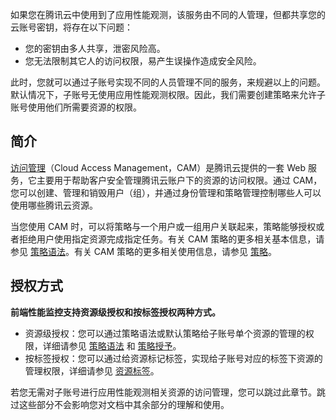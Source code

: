 如果您在腾讯云中使用到了应用性能观测，该服务由不同的人管理，但都共享您的云账号密钥，将存在以下问题：
- 您的密钥由多人共享，泄密风险高。
- 您无法限制其它人的访问权限，易产生误操作造成安全风险。

此时，您就可以通过子账号实现不同的人员管理不同的服务，来规避以上的问题。默认情况下，子账号无使用应用性能观测权限。因此，我们需要创建策略来允许子账号使用他们所需要资源的权限。

## 简介
[访问管理](https://cloud.tencent.com/document/product/598)（Cloud Access Management，CAM）是腾讯云提供的一套 Web 服务，它主要用于帮助客户安全管理腾讯云账户下的资源的访问权限。通过 CAM，您可以创建、管理和销毁用户（组），并通过身份管理和策略管理控制哪些人可以使用哪些腾讯云资源。

当您使用 CAM 时，可以将策略与一个用户或一组用户关联起来，策略能够授权或者拒绝用户使用指定资源完成指定任务。有关 CAM 策略的更多相关基本信息，请参见 [策略语法](https://cloud.tencent.com/document/product/598/10596)。有关 CAM 策略的更多相关使用信息，请参见 [策略](https://cloud.tencent.com/document/product/598/10601)。

## 授权方式

**前端性能监控支持资源级授权和按标签授权两种方式。**

- 资源级授权：您可以通过策略语法或默认策略给子账号单个资源的管理的权限，详细请参见 [策略语法](https://cloud.tencent.com/document/product/1463/58163) 和 [策略授予](https://cloud.tencent.com/document/product/1463/58164)。
- 按标签授权：您可以通过给资源标记标签，实现给子账号对应的标签下资源的管理权限，详细请参见 [资源标签](https://cloud.tencent.com/document/product/1463/58165)。

若您无需对子账号进行应用性能观测相关资源的访问管理，您可以跳过此章节。跳过这些部分不会影响您对文档中其余部分的理解和使用。
